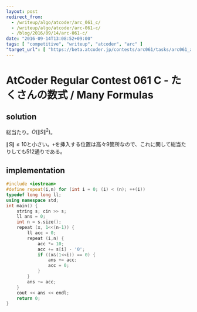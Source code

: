 ```yaml
---
layout: post
redirect_from:
  - /writeup/algo/atcoder/arc_061_c/
  - /writeup/algo/atcoder/arc-061-c/
  - /blog/2016/09/14/arc-061-c/
date: "2016-09-14T13:08:52+09:00"
tags: [ "competitive", "writeup", "atcoder", "arc" ]
"target_url": [ "https://beta.atcoder.jp/contests/arc061/tasks/arc061_a" ]
---
```


# AtCoder Regular Contest 061 C - たくさんの数式 / Many Formulas

## solution

総当たり。$O({\|S\|}^2)$。

$\|S\| \le 10$と小さい。`+`を挿入する位置は高々$9$箇所なので、これに関して総当たりしても$512$通りである。

## implementation

``` c++
#include <iostream>
#define repeat(i,n) for (int i = 0; (i) < (n); ++(i))
typedef long long ll;
using namespace std;
int main() {
    string s; cin >> s;
    ll ans = 0;
    int n = s.size();
    repeat (x, 1<<(n-1)) {
        ll acc = 0;
        repeat (i,n) {
            acc *= 10;
            acc += s[i] - '0';
            if ((x&(1<<i)) == 0) {
                ans += acc;
                acc = 0;
            }
        }
        ans += acc;
    }
    cout << ans << endl;
    return 0;
}
```
